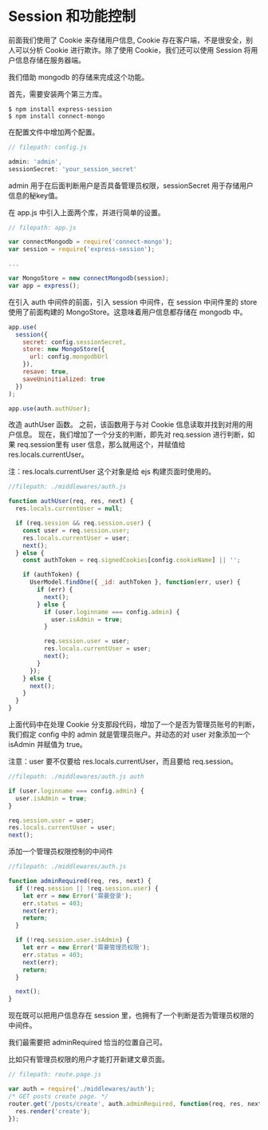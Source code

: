 # Session 和功能控制

前面我们使用了 Cookie 来存储用户信息, Cookie 存在客户端，不是很安全，别人可以分析 Cookie 进行欺诈。除了使用 Cookie，我们还可以使用 Session 将用户信息存储在服务器端。

我们借助 mongodb 的存储来完成这个功能。

首先，需要安装两个第三方库。

```
$ npm install express-session
$ npm install connect-mongo
```

在配置文件中增加两个配置。

```js
// filepath: config.js

admin: 'admin',
sessionSecret: 'your_session_secret'
```

admin 用于在后面判断用户是否具备管理员权限，sessionSecret 用于存储用户信息的秘key值。

在 app.js 中引入上面两个库，并进行简单的设置。

```js
// filepath: app.js

var connectMongodb = require('connect-mongo');
var session = require('express-session');

...

var MongoStore = new connectMongodb(session);
var app = express();
```

在引入 auth 中间件的前面，引入 session 中间件，在 session 中间件里的 store 使用了前面构建的 MongoStore。这意味着用户信息都存储在 mongodb 中。

```js
app.use(
  session({
    secret: config.sessionSecret,
    store: new MongoStore({
      url: config.mongodbUrl
    }),
    resave: true,
    saveUninitialized: true
  })
);

app.use(auth.authUser);
```

改造 authUser 函数。
之前，该函数用于与对 Cookie 信息读取并找到对用的用户信息。
现在，我们增加了一个分支的判断，即先对 req.session 进行判断，如果 req.session里有 user 信息，那么就用这个，并赋值给 res.locals.currentUser。

注：res.locals.currentUser 这个对象是给 ejs 构建页面时使用的。

```js
//filepath: ./middlewares/auth.js

function authUser(req, res, next) {
  res.locals.currentUser = null;

  if (req.session && req.session.user) {
    const user = req.session.user;
    res.locals.currentUser = user;
    next();
  } else {
    const authToken = req.signedCookies[config.cookieName] || '';

    if (authToken) {
      UserModel.findOne({ _id: authToken }, function(err, user) {
        if (err) {
          next();
        } else {
          if (user.loginname === config.admin) {
            user.isAdmin = true;
          }

          req.session.user = user;
          res.locals.currentUser = user;
          next();
        }
      });
    } else {
      next();
    }
  }
}
```

上面代码中在处理 Cookie 分支那段代码，增加了一个是否为管理员账号的判断，我们假定 config 中的 admin 就是管理员账户。并动态的对 user 对象添加一个 isAdmin 并赋值为 true。

注意：user 要不仅要给 res.locals.currentUser，而且要给 req.session。

```js
//filepath: ./middlewares/auth.js auth

if (user.loginname === config.admin) {
  user.isAdmin = true;
}

req.session.user = user;
res.locals.currentUser = user;
next();
```

添加一个管理员权限控制的中间件

```js
//filepath: ./middlewares/auth.js

function adminRequired(req, res, next) {
  if (!req.session || !req.session.user) {
    let err = new Error('需要登录');
    err.status = 403;
    next(err);
    return;
  }

  if (!req.session.user.isAdmin) {
    let err = new Error('需要管理员权限');
    err.status = 403;
    next(err);
    return;
  }

  next();
}
```

现在既可以把用户信息存在 session 里，也拥有了一个判断是否为管理员权限的中间件。

我们最需要把 adminRequired 恰当的位置自己可。

比如只有管理员权限的用户才能打开新建文章页面。

```js
// filepath: route.page.js

var auth = require('./middlewares/auth');
/* GET posts create page. */
router.get('/posts/create', auth.adminRequired, function(req, res, next) {
  res.render('create');
});
```

